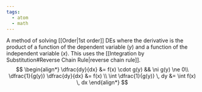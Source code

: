 ```yaml
---
tags:
  - atom
  - math
---
```

A method of solving [[Order|1st order]] DEs where the derivative is the product of a function of the dependent variable ($y$) and a function of the independent variable ($x$). This uses the [[Integration by Substitution#Reverse Chain Rule|reverse chain rule]]. 
$$
\begin{align*}
	\dfrac{dy}{dx} &= f(x) \cdot g(y) && \ni g(y) \ne 0\\
	\dfrac{1}{g(y)} \dfrac{dy}{dx} &= f(x) \\
	\int \dfrac{1}{g(y)} \, dy &= \int f(x) \, dx
\end{align*}
$$